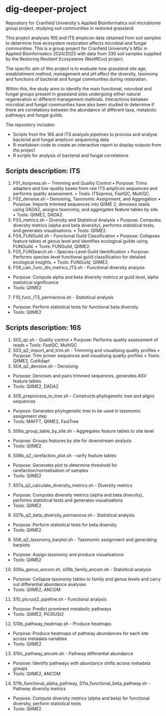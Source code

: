 # dig-deeper-project
Repository for Cranfield University's Applied Bioinformatics soil microbiome group project, studying soil communities in restored grassland

This project analyses 16S and ITS amplicon data obtained from soil samples to determine how ecosystem restoration affects microbial and fungal communities. This is a group project for Cranfield University's MSc in Applied Bioinformatics 2024/2025 with data from 330 soil samples supplied by the Restoring Resilient Ecosystems (RestREco) project.

The specific aim of this project is to evaluate how grassland site age, establishment method, management and pH affect the diversity, taxonomy and functions of bacterial and fungal communities during restoration. 

Within this, the study aims to identify the main functional, microbial and fungal groups present in grassland sites undergoing either natural regeneration or different management methods. Interactions between microbial and fungal communities have also been studied to determine if there are correlations between the abundance of different taxa, metabolic pathways and fungal guilds.

The repository includes:
- Scripts from the 16S and ITS analysis pipelines to process and analyse bacterial and fungal amplicon sequencing data
- R-markdown code to create an interactive report to display outputs from the project
- R scripts for analysis of bacterial and fungal correlations

## Scripts description: ITS

1. F01_itsxpress.sh – Trimming and Quality Control
•	Purpose: Trims adapters and low-quality bases from raw ITS amplicon sequences and performs quality assessment.
•	Tools: ITSxpress, FastQC, MultiQC.
2. F02_denoise.sh – Denoising, Taxonomic Assignment, and Aggregation
•	Purpose: Imports trimmed sequences into QIIME 2, denoises reads using DADA2, assigns taxonomy, and aggregates feature tables by site.
•	Tools: QIIME2, DADA2.
3. F03_metrics.sh – Diversity and Statistical Analysis
•	Purpose: Computes diversity metrics (alpha and beta diversity), performs statistical tests, and generates visualisations.
•	Tools: QIIME2.
4. F04_FUNGuild.sh – Functional Guild Classification
•	Purpose: Collapses feature tables at genus level and identifies ecological guilds using FUNGuild.
•	Tools: FUNGuild, QIIME2.
5. F05_FUNSearch.sh – Species-Level Guild Identification
•	Purpose: Performs species-level functional guild classification for detailed ecological insights.
•	Tools: FUNGuild, QIIME2.
6. F09_calc_func_div_metrics_ITS.sh - Functional diversity analysis
* Purpose: Compute alpha and beta diversity metrics at guild level, alpha statistical significance
* Tools: QIIME2
7. F10_func_ITS_permanova.sh - Statistical analysis
* Purpose: Perform statistical tests for functional beta diversity
* Tools: QIIME2

## Scripts description: 16S

1. S02_qc.sh - Quality control
• Purpose: Performs quality assessment of reads
• Tools: FastQC, MultiQC
2. S03_q2_import_and_trim.sh - Trimming and visualising quality profiles
• Purpose: Trim primer sequences and visualising quality profiles
• Tools: QIIME2, CutAdapt
3. S04_q2_denoise.sh - Denoising
* Purpose: Denoises and pairs trimmed sequences, generates ASV feature tables
* Tools: QIIME2, DADA2
4. S05_preprocess_to_tree.sh - Constructs phylogenetic tree and aligns sequences
* Purpose: Generates phylogenetic tree to be used in taxonomic assignment step
* Tools: MAFFT, QIIME2, FastTree
5. S06a_group_table_by_site.sh - Aggregates feature tables to site level
* Purpose: Groups features by site for downstream analysis
* Tools: QIIME2
6. S06b_q2_rarefaction_plot.sh - rarify feature tables
* Purpose: Generates plot to determine threshold for rarefaction/normalisation of samples
* Tools: QIIME2
7. S07a_q2_calculate_diversity_metrics.sh - Diversity metrics
* Purpose: Computes diversity metrics (alpha and beta diversity), performs statistical tests and generates visualisations
* Tools: QIIME2
8. S07b_q2_beta_diversity_permanova.sh - Statistical analysis
* Purpose: Perform statistical tests for beta diversity
* Tools: QIIME2
9. S08_q2_taxonomy_barplot.sh - Taxonomic assignment and generating barplots
* Purpose: Assign taxonomy and produce visualisations
* Tools: QIIME2
10. S09a_genus_ancom.sh, s09b_family_ancom.sh - Statistical analysis
* Purpose: Collapse taxonomy tables to family and genus levels and carry out differential abundance analyses
* Tools: QIIME2, ANCOM
11. S10_picrust2_pipeline.sh - Functional analysis
* Purpose: Predict prominent metabolic pathways
* Tools:  QIIME2, PICRUSt2
12. S10b_pathway_heatmap.sh - Produce heatmaps
* Purpose: Produce heatmaps of pathway abundances for each site across metadata variables
* Tools: QIIME2
13. S10c_pathway_ancom.sh - Pathway differential abundance
* Purpose: Identify pathways with abundance shifts across metadata groups
* Tools: QIIME2, ANCOM
14. S11b_functional_alpha_pathway, S11a_functional_beta_pathway.sh - Pathway diversity metrics
* Purpose: Compute diversity metrics (alpha and beta) for functional diversity, perform statistical tests
* Tools: QIIME2
